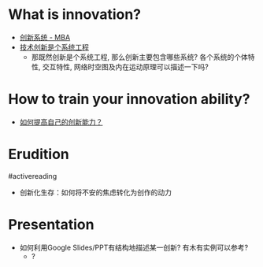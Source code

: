# What is innovation?
- [创新系统 - MBA](https://wiki.mbalib.com/wiki/%E7%B3%BB%E7%BB%9F%E5%88%9B%E6%96%B0)
- [技术创新是个系统工程](https://www.edu.cn/ke_yan_yu_fa_zhan/special_topic/zbwjt/201611/t20161110_1466475.shtml)
  - 那既然创新是个系统工程, 那么创新主要包含哪些系统? 各个系统的个体特性, 交互特性, 网络时空图及内在运动原理可以描述一下吗?

# How to train your innovation ability?
- [如何提高自己的创新能力？](https://www.zhihu.com/question/19692933)

# Erudition
#activereading
- 创新化生存：如何将不安的焦虑转化为创作的动力

# Presentation
- 如何利用Google Slides/PPT有结构地描述某一创新? 有木有实例可以参考?
  - ?   